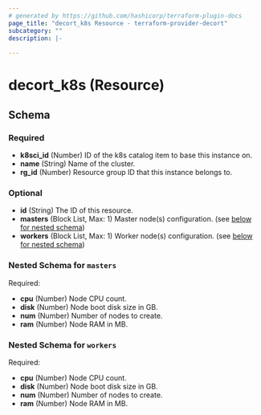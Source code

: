 ```yaml
---
# generated by https://github.com/hashicorp/terraform-plugin-docs
page_title: "decort_k8s Resource - terraform-provider-decort"
subcategory: ""
description: |-
  
---
```


# decort_k8s (Resource)





<!-- schema generated by tfplugindocs -->
## Schema

### Required

- **k8sci_id** (Number) ID of the k8s catalog item to base this instance on.
- **name** (String) Name of the cluster.
- **rg_id** (Number) Resource group ID that this instance belongs to.

### Optional

- **id** (String) The ID of this resource.
- **masters** (Block List, Max: 1) Master node(s) configuration. (see [below for nested schema](#nestedblock--masters))
- **workers** (Block List, Max: 1) Worker node(s) configuration. (see [below for nested schema](#nestedblock--workers))

<a id="nestedblock--masters"></a>
### Nested Schema for `masters`

Required:

- **cpu** (Number) Node CPU count.
- **disk** (Number) Node boot disk size in GB.
- **num** (Number) Number of nodes to create.
- **ram** (Number) Node RAM in MB.


<a id="nestedblock--workers"></a>
### Nested Schema for `workers`

Required:

- **cpu** (Number) Node CPU count.
- **disk** (Number) Node boot disk size in GB.
- **num** (Number) Number of nodes to create.
- **ram** (Number) Node RAM in MB.


